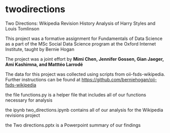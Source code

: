 # twodirections
Two Directions: Wikipedia Revision History Analysis of Harry Styles and Louis Tomlinson

This project was a formative assignment for Fundamentals of Data Science as a part of the MSc Social Data Science program at the Oxford Internet Institute, taught by Bernie Hogan

The project was a joint effort by **Mimi Chen, Jennifer Gossen, Gian Jaeger, Ami Kashimna, and Matttéo Larrodé**

The data for this project was collected using scripts from oii-fsds-wikipedia. Further instructions can be found at https://github.com/berniehogan/oii-fsds-wikipedia

the file functions.py is a helper file that includes all of our functions necessary for analysis

the ipynb two_directions.ipynb contains all of our analysis for the Wikipedia revisions project

the Two directions.pptx is a Powerpoint summary of our findings 
